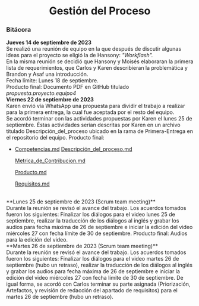 ﻿<center><h1>Gestión del Proceso</h1></center>

### Bitácora
**Jueves 14 de septiembre de 2023**<br>Se realizó una reunión de equipo en la que después de discutir algunas ideas para el proyecto se eligió la de Hansony: *"Workflash".*<br> En la misma reunión se decidió que Hansony y Moisés elaboraran la primera lista de requerimientos, que Carlos y Karen describieran la problemática y Brandon y Asaf una introducción. <br>Fecha límite: Lunes 18 de septiembre. <br>Producto final: Documento PDF en GitHub titulado _propuesta.proyecto.equipo4_
<br>
**Viernes 22 de septiembre de 2023**<br>Karen envió vía WhatsApp una propuesta para dividir el trabajo a realizar para la primera entrega, la cual fue aceptada por el resto del equipo. <br> Se acordó terminar con las actividades propuestas por Karen el lunes 25 de septiembre. Éstas actividades serían descritas por Karen en un archivo titulado Descripción_del_proceso  ubicado en la rama de Primera-Entrega en el repositorio del equipo.
Producto final: 

 - [Competencias.md](https://github.com/KarenCampos842/Equipo-4/blob/Primera-Entrega/Competencias.md
   "Competencias.md")
  [Descripción_del_proceso.md](https://github.com/KarenCampos842/Equipo-4/blob/Primera-Entrega/Descripci%C3%B3n_del_proceso.md
   "Descripción_del_proceso.md")
   
   [Metrica_de_Contribucion.md](https://github.com/KarenCampos842/Equipo-4/blob/Primera-Entrega/Metrica_de_Contribucion.md
   "Metrica_de_Contribucion.md")
   
   [Producto.md](https://github.com/KarenCampos842/Equipo-4/blob/Primera-Entrega/Producto.md
   "Producto.md")
   
   [Requisitos.md](https://github.com/KarenCampos842/Equipo-4/blob/Primera-Entrega/Requisitos.md
   "Requisitos.md")

<br>
**Lunes 25 de septiembre de 2023 (Scrum team meeting)**<br>Durante la reunión se revisó el avance del trabajo. Los acuerdos tomados fueron los siguientes: 
Finalizar los diálogos para el video lunes 25 de septiembre, realizar la traducción de los diálogos al inglés y grabar los audios para fecha máxima de 26 de septiembre e iniciar la edición del video miércoles 27 con fecha límite de 30 de septiembre. 
Producto final: 
Audios para la edición del video. 

<br>
**Martes 26 de septiembre de 2023 (Scrum team meeting)**<br>Durante la reunión se revisó el avance del trabajo. Los acuerdos tomados fueron los siguientes: 
Finalizar los diálogos para el video martes 26 de septiembre (hubo un retraso), realizar la traducción de los diálogos al inglés y grabar los audios para fecha máxima de 26 de septiembre e iniciar la edición del video miércoles 27 con fecha límite de 30 de septiembre. De igual forma, se acordó con Carlos terminar su parte asignada (Priorización, Artefactos, y revisión de redacción del apartado de requisitos) para el martes 26 de septiembre (hubo un retraso).


<!--stackedit_data:
eyJoaXN0b3J5IjpbMTA4NzYxMDMwMSw2NDk4NDQ5MDEsNjA3MD
U2NjYsLTE2Mjk1NTAzMF19
-->